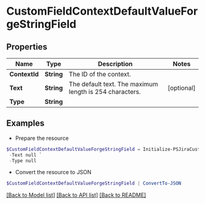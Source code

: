 # CustomFieldContextDefaultValueForgeStringField
## Properties

Name | Type | Description | Notes
------------ | ------------- | ------------- | -------------
**ContextId** | **String** | The ID of the context. | 
**Text** | **String** | The default text. The maximum length is 254 characters. | [optional] 
**Type** | **String** |  | 

## Examples

- Prepare the resource
```powershell
$CustomFieldContextDefaultValueForgeStringField = Initialize-PSJiraCustomFieldContextDefaultValueForgeStringField  -ContextId null `
 -Text null `
 -Type null
```

- Convert the resource to JSON
```powershell
$CustomFieldContextDefaultValueForgeStringField | ConvertTo-JSON
```

[[Back to Model list]](../README.md#documentation-for-models) [[Back to API list]](../README.md#documentation-for-api-endpoints) [[Back to README]](../README.md)

